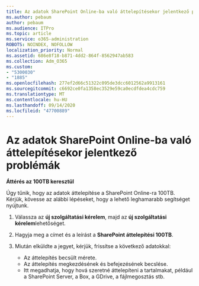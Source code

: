 ```yaml
---
title: Az adatok SharePoint Online-ba való áttelepítésekor jelentkező problémák
ms.author: pebaum
author: pebaum
ms.audience: ITPro
ms.topic: article
ms.service: o365-administration
ROBOTS: NOINDEX, NOFOLLOW
localization_priority: Normal
ms.assetid: 686e8f18-b871-4dd2-864f-8562947ab583
ms.collection: Adm_O365
ms.custom:
- "5300030"
- "1885"
ms.openlocfilehash: 277ef2d66c51322c095de3dcc6012562a9913161
ms.sourcegitcommit: c6692ce0fa1358ec3529e59ca0ecdfdea4cdc759
ms.translationtype: MT
ms.contentlocale: hu-HU
ms.lasthandoff: 09/14/2020
ms.locfileid: "47700889"
---
```

# <a name="issues-while-migrating-data-to-sharepoint-online"></a>Az adatok SharePoint Online-ba való áttelepítésekor jelentkező problémák

**Áttérés az 100TB keresztül**

Úgy tűnik, hogy az adatok áttelepítése a SharePoint Online-ra 100TB. Kérjük, kövesse az alábbi lépéseket, hogy a lehető leghamarabb segítséget nyújtunk. 

1. Válassza az **új szolgáltatási kérelem**, majd az **új szolgáltatási kérelem**lehetőséget. 
2. Hagyja meg a címet és a leírást a **SharePoint áttelepítési 100TB**.
3. Miután elküldte a jegyet, kérjük, frissítse a következő adatokkal: 

    - Az áttelepítés becsült mérete.
    - Az áttelepítés megkezdésének és befejezésének becslése.
    - Itt megadhatja, hogy hová szeretné áttelepíteni a tartalmakat, például a SharePoint Server, a Box, a GDrive, a fájlmegosztás stb.
